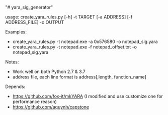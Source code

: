"# yara_sig_generator" 

usage: create_yara_rules.py [-h] -t TARGET [-a ADDRESS] [-f ADDRESS_FILE] -o
                            OUTPUT
							
Examples:
 - create_yara_rules.py -t notepad.exe -a 0x576580 -o notepad_sig.yara
 - create_yara_rules.py -t notepad.exe -f notepad_offset.txt -o notepad_sig.yara
	
Notes:
- Work well on both Python 2.7 & 3.7
- address file, each line format is address[,length, function_name]

Depends:
- https://github.com/fox-it/mkYARA (I modified and use customize one for performance reason)
- https://github.com/aquynh/capstone
